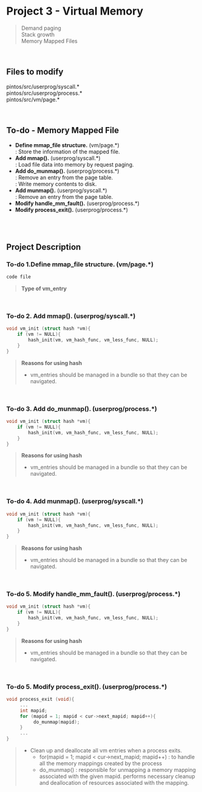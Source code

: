 # Project 3 - Virtual Memory
> Demand paging <br>
> Stack growth <br>
> Memory Mapped Files <br>

<br>

## Files to modify
pintos/src/userprog/syscall.* <br>
pintos/src/userprog/process.* <br>
pintos/src/vm/page.* <br>

<br>

## To-do - Memory Mapped File
- **Define mmap_file structure.** (vm/page.\*) <br>
     : Store the information of the mapped file. <br>
- **Add mmap().** (userprog/syscall.\*) <br>
     : Load file data into memory by request paging. <br>
- **Add do_munmap().** (userprog/process.\*) <br>
     : Remove an entry from the page table.<br>
     : Write memory contents to disk.<br>
- **Add munmap().** (userprog/syscall.\*) <br>
     : Remove an entry from the page table. <br>
- **Modify handle_mm_fault().** (userprog/process.\*) <br>
- **Modify process_exit().** (userprog/process.\*) <br>

<br>
<br>

## Project Description

### To-do 1.Define mmap_file structure. (vm/page.\*) <br>

``` C
code file
```
> **Type of vm_entry** <br>

<br>

### To-do 2. Add mmap(). (userprog/syscall.\*) <br>

```C
void vm_init (struct hash *vm){
    if (vm != NULL){
        hash_init(vm, vm_hash_func, vm_less_func, NULL);
    }
}
```
> **Reasons for using hash** <br>
> - vm_entries should be managed in a bundle so that they can be navigated.<br>

<br>

### To-do 3. Add do_munmap(). (userprog/process.\*) <br>

```C
void vm_init (struct hash *vm){
    if (vm != NULL){
        hash_init(vm, vm_hash_func, vm_less_func, NULL);
    }
}
```
> **Reasons for using hash** <br>
> - vm_entries should be managed in a bundle so that they can be navigated.<br>


<br>

### To-do 4. Add munmap(). (userprog/syscall.\*) <br>

```C
void vm_init (struct hash *vm){
    if (vm != NULL){
        hash_init(vm, vm_hash_func, vm_less_func, NULL);
    }
}
```
> **Reasons for using hash** <br>
> - vm_entries should be managed in a bundle so that they can be navigated.<br>

<br>

### To-do 5. Modify handle_mm_fault(). (userprog/process.\*) <br>

```C
void vm_init (struct hash *vm){
    if (vm != NULL){
        hash_init(vm, vm_hash_func, vm_less_func, NULL);
    }
}
```
> **Reasons for using hash** <br>
> - vm_entries should be managed in a bundle so that they can be navigated.<br>

<br>

### To-do 5. Modify process_exit(). (userprog/process.\*) <br>

```C
void process_exit (void){
     ...
     int mapid;
     for (mapid = 1; mapid < cur->next_mapid; mapid++){
          do_munmap(mapid);
     }
     ...
}
```
> - Clean up and deallocate all vm entries when a process exits. <br>
>   - for(mapid = 1; mapid < cur->next_mapid; mapid++)
>     : to handle all the memory mappings created by the process
>   - do_munmap()
>     : responsible for unmapping a memory mapping associated with the given mapid.
>       performs necessary cleanup and deallocation of resources associated with the mapping.
